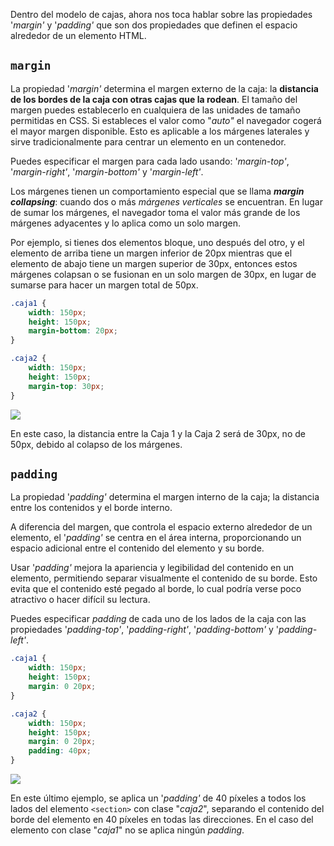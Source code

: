 Dentro del modelo de cajas, ahora nos toca hablar sobre las propiedades '_margin'_ y '_padding'_ que son dos propiedades que definen el espacio alrededor de un elemento HTML.


## `margin`

La propiedad '_margin'_ determina el margen externo de la caja: la **distancia de los bordes de la caja con otras cajas que la rodean**. El tamaño del margen puedes establecerlo en cualquiera de las unidades de tamaño permitidas en CSS. Si estableces el valor como "_auto"_ el navegador cogerá el mayor margen disponible. Esto es aplicable a los márgenes laterales y sirve tradicionalmente para centrar un elemento en un contenedor.

Puedes especificar el margen para cada lado usando: '_margin-top'_, '_margin-right'_, '_margin-bottom'_ y '_margin-left'_.

Los márgenes tienen un comportamiento especial que se llama **_margin collapsing_**: cuando dos o más _márgenes verticales_ se encuentran. En lugar de sumar los márgenes, el navegador toma el valor más grande de los márgenes adyacentes y lo aplica como un solo margen.

Por ejemplo, si tienes dos elementos bloque, uno después del otro, y el elemento de arriba tiene un margen inferior de 20px mientras que el elemento de abajo tiene un margen superior de 30px, entonces estos márgenes colapsan o se fusionan en un solo margen de 30px, en lugar de sumarse para hacer un margen total de 50px.

```CSS
.caja1 {
    width: 150px;
    height: 150px;
    margin-bottom: 20px;
}

.caja2 {
    width: 150px;
    height: 150px;
    margin-top: 30px;
}
```
	
![](./images/07-box-margin.png)

En este caso, la distancia entre la Caja 1 y la Caja 2 será de 30px, no de 50px, debido al colapso de los márgenes.

## `padding`

La propiedad '_padding'_ determina el margen interno de la caja; la distancia entre los contenidos y el borde interno.

A diferencia del margen, que controla el espacio externo alrededor de un elemento, el '_padding'_ se centra en el área interna, proporcionando un espacio adicional entre el contenido del elemento y su borde.

Usar '_padding'_ mejora la apariencia y legibilidad del contenido en un elemento, permitiendo separar visualmente el contenido de su borde. Esto evita que el contenido esté pegado al borde, lo cual podría verse poco atractivo o hacer difícil su lectura.

Puedes especificar _padding_ de cada uno de los lados de la caja con las propiedades '_padding-top'_, '_padding-right'_, '_padding-bottom'_ y '_padding-left'_.

```CSS
.caja1 {
    width: 150px;
    height: 150px;
    margin: 0 20px;
}

.caja2 {
    width: 150px;
    height: 150px;
    margin: 0 20px;
    padding: 40px;
}
```
	
![](./images/07-box-padding.png)

En este último ejemplo, se aplica un '_padding'_ de 40 píxeles a todos los lados del elemento `<section>` con clase "_caja2_", separando el contenido del borde del elemento en 40 píxeles en todas las direcciones. En el caso del elemento con clase "_caja1_" no se aplica ningún _padding_.

